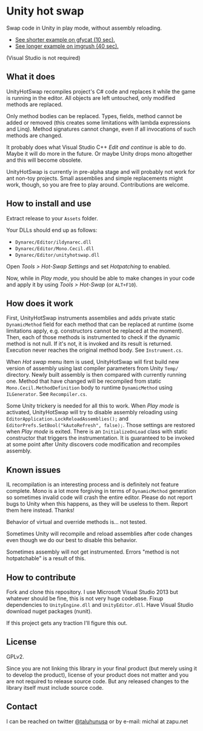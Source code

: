 # Unity hot swap

Swap code in Unity in play mode, without assembly reloading.

* [See shorter example on gfycat (10 sec).](http://gfycat.com/HandmadeFastAnole)
* [See longer example on imgrush (40 sec).](https://imgrush.com/TnDsx0wnsqWd/direct)

(Visual Studio is not required)

## What it does

UnityHotSwap recompiles project's C# code and replaces it while the game is running in the editor. All objects are left untouched, only modified methods are replaced.

Only method bodies can be replaced. Types, fields, method cannot be added or removed (this creates some limitations with lambda expressions and Linq). Method signatures cannot change, even if all invocations of such methods are changed.

It probably does what Visual Studio C++ *Edit and continue* is able to do. Maybe it will do more in the future. Or maybe Unity drops mono altogether and this will become obsolete.

UnityHotSwap is currently in pre-alpha stage and will probably not work for ant non-toy projects. Small assemblies and simple replacements might work, though, so you are free to play around. Contributions are welcome.

## How to install and use

Extract release to your `Assets` folder.

Your DLLs should end up as follows:

* `Dynarec/Editor/ildynarec.dll`
* `Dynarec/Editor/Mono.Cecil.dll`
* `Dynarec/Editor/unityhotswap.dll`

Open *Tools > Hot-Swap Settings* and set *Hotpatching* to enabled.

Now, while in *Play mode*, you should be able to make changes in your code and apply it by using *Tools > Hot-Swap* (or `ALT+F10`).

## How does it work

First, UnityHotSwap instruments assemblies and adds private static `DynamicMethod` field for each method that can be replaced at runtime (some limitations apply, e.g. constructors cannot be replaced at the moment). Then, each of those methods is instrumented to check if the dynamic method is not null. If it's not, it is invoked and its result is returned. Execution never reaches the original method body. See `Instrument.cs`.

When *Hot swap* menu item is used, UnityHotSwap will first build new version of assembly using last compiler parameters from Unity `Temp/` directory. Newly built assembly is then compared with currently running one. Method that have changed will be recompiled from static `Mono.Cecil.MethodDefinition` body to runtime `DynamicMethod` using `ILGenerator`. See `Recompiler.cs`.

Some Unity trickery is needed for all this to work. When *Play mode* is activated, UnityHotSwap will try to disable assembly reloading using `EditorApplication.LockReloadAssemblies();` and `EditorPrefs.SetBool("kAutoRefresh", false);`. Those settings are restored when *Play mode* is exited. There is an `InitializeOnLoad` class with static constructor that triggers the instrumentation. It is guaranteed to be invoked at some point after Unity discovers code modification and recompiles assembly.

## Known issues

IL recompilation is an interesting process and is definitely not feature complete. Mono is a lot more forgiving in terms of `DynamicMethod` generation so sometimes invalid code will crash the entire editor. Please do not report bugs to Unity when this happens, as they will be useless to them. Report them here instead. Thanks!

Behavior of virtual and override methods is... not tested.

Sometimes Unity will recompile and reload assemblies after code changes even though we do our best to disable this behavior.

Sometimes assembly will not get instrumented. Errors "method is not hotpatchable" is a result of this.

## How to contribute

Fork and clone this repository. I use Microsoft Visual Studio 2013 but whatever should be fine, this is not very huge codebase. Fixup dependencies to `UnityEngine.dll` and `UnityEditor.dll`. Have Visual Studio download nuget packages (nunit).

If this project gets any traction I'll figure this out.

## License

GPLv2.

Since you are not linking this library in your final product (but merely using it to develop the product), license of your product does not matter and you are not required to release source code. But any released changes to the library itself must include source code.

## Contact

I can be reached on twitter [@taluhunusa](https://twitter.com/taluhunusa) or by e-mail: michal at zapu.net

